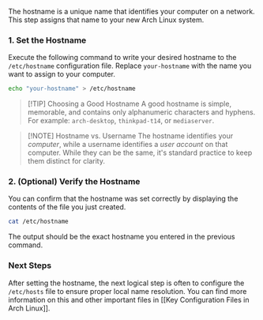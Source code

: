 
The hostname is a unique name that identifies your computer on a network. This step assigns that name to your new Arch Linux system.

### 1. Set the Hostname

Execute the following command to write your desired hostname to the `/etc/hostname` configuration file. Replace `your-hostname` with the name you want to assign to your computer.

```bash
echo "your-hostname" > /etc/hostname
```

> [!TIP] Choosing a Good Hostname
> A good hostname is simple, memorable, and contains only alphanumeric characters and hyphens. For example: `arch-desktop`, `thinkpad-t14`, or `mediaserver`.

> [!NOTE] Hostname vs. Username
> The hostname identifies your *computer*, while a username identifies a *user account* on that computer. While they can be the same, it's standard practice to keep them distinct for clarity.

### 2. (Optional) Verify the Hostname

You can confirm that the hostname was set correctly by displaying the contents of the file you just created.

```bash
cat /etc/hostname
```

The output should be the exact hostname you entered in the previous command.

### Next Steps

After setting the hostname, the next logical step is often to configure the `/etc/hosts` file to ensure proper local name resolution. You can find more information on this and other important files in [[Key Configuration Files in Arch Linux]].
